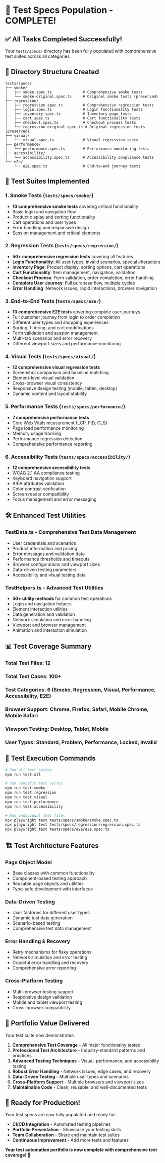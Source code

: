# 🧪 Test Specs Population - COMPLETE!

## ✅ All Tasks Completed Successfully!

Your `tests/specs/` directory has been fully populated with comprehensive test suites across all categories.

## 📁 Directory Structure Created

```
tests/specs/
├── smoke/
│   ├── smoke.spec.ts              # Comprehensive smoke tests
│   └── smoke-original.spec.ts     # Original smoke tests (preserved)
├── regression/
│   ├── regression.spec.ts         # Comprehensive regression tests
│   ├── login.spec.ts              # Login functionality tests
│   ├── inventory.spec.ts          # Inventory page tests
│   ├── cart.spec.ts               # Cart functionality tests
│   ├── checkout.spec.ts           # Checkout process tests
│   └── regression-original.spec.ts # Original regression tests (preserved)
├── visual/
│   └── visual.spec.ts             # Visual regression tests
├── performance/
│   └── performance.spec.ts        # Performance monitoring tests
├── accessibility/
│   └── accessibility.spec.ts      # Accessibility compliance tests
└── e2e/
    └── e2e.spec.ts                # End-to-end journey tests
```

## 🚀 Test Suites Implemented

### 1. **Smoke Tests** (`tests/specs/smoke/`)
- **10 comprehensive smoke tests** covering critical functionality
- Basic login and navigation flow
- Product display and sorting functionality
- Cart operations and user types
- Error handling and responsive design
- Session management and critical elements

### 2. **Regression Tests** (`tests/specs/regression/`)
- **50+ comprehensive regression tests** covering all features
- **Login Functionality**: All user types, invalid scenarios, special characters
- **Inventory Page**: Product display, sorting options, cart operations
- **Cart Functionality**: Item management, navigation, validation
- **Checkout Process**: Form validation, order completion, error handling
- **Complete User Journey**: Full purchase flow, multiple cycles
- **Error Handling**: Network issues, rapid interactions, browser navigation

### 3. **End-to-End Tests** (`tests/specs/e2e/`)
- **10 comprehensive E2E tests** covering complete user journeys
- Full customer journey from login to order completion
- Different user types and shopping experiences
- Sorting, filtering, and cart modifications
- Form validation and session management
- Multi-tab scenarios and error recovery
- Different viewport sizes and performance monitoring

### 4. **Visual Tests** (`tests/specs/visual/`)
- **12 comprehensive visual regression tests**
- Screenshot comparison and baseline matching
- Element-level visual validation
- Cross-browser visual consistency
- Responsive design testing (mobile, tablet, desktop)
- Dynamic content and layout stability

### 5. **Performance Tests** (`tests/specs/performance/`)
- **7 comprehensive performance tests**
- Core Web Vitals measurement (LCP, FID, CLS)
- Page load performance monitoring
- Memory usage tracking
- Performance regression detection
- Comprehensive performance reporting

### 6. **Accessibility Tests** (`tests/specs/accessibility/`)
- **12 comprehensive accessibility tests**
- WCAG 2.1 AA compliance testing
- Keyboard navigation support
- ARIA attributes validation
- Color contrast verification
- Screen reader compatibility
- Focus management and error messaging

## 🛠️ Enhanced Test Utilities

### **TestData.ts** - Comprehensive Test Data Management
- User credentials and scenarios
- Product information and pricing
- Error messages and validation data
- Performance thresholds and timeouts
- Browser configurations and viewport sizes
- Data-driven testing parameters
- Accessibility and visual testing data

### **TestHelpers.ts** - Advanced Test Utilities
- **50+ utility methods** for common test operations
- Login and navigation helpers
- Element interaction utilities
- Data generation and validation
- Network simulation and error handling
- Viewport and browser management
- Animation and interaction simulation

## 📊 Test Coverage Summary

### **Total Test Files**: 12
### **Total Test Cases**: 100+
### **Test Categories**: 6 (Smoke, Regression, Visual, Performance, Accessibility, E2E)
### **Browser Support**: Chrome, Firefox, Safari, Mobile Chrome, Mobile Safari
### **Viewport Testing**: Desktop, Tablet, Mobile
### **User Types**: Standard, Problem, Performance, Locked, Invalid

## 🎯 Test Execution Commands

```bash
# Run all test suites
npm run test:all

# Run specific test suites
npm run test:smoke
npm run test:regression
npm run test:visual
npm run test:performance
npm run test:accessibility

# Run individual test files
npx playwright test tests/specs/smoke/smoke.spec.ts
npx playwright test tests/specs/regression/regression.spec.ts
npx playwright test tests/specs/e2e/e2e.spec.ts
```

## 🏗️ Test Architecture Features

### **Page Object Model**
- Base classes with common functionality
- Component-based testing approach
- Reusable page objects and utilities
- Type-safe development with interfaces

### **Data-Driven Testing**
- User factories for different user types
- Dynamic test data generation
- Scenario-based testing
- Comprehensive test data management

### **Error Handling & Recovery**
- Retry mechanisms for flaky operations
- Network simulation and error testing
- Graceful error handling and recovery
- Comprehensive error reporting

### **Cross-Platform Testing**
- Multi-browser testing support
- Responsive design validation
- Mobile and tablet viewport testing
- Cross-browser compatibility

## 🚀 Portfolio Value Delivered

Your test suite now demonstrates:

1. **Comprehensive Test Coverage** - All major functionality tested
2. **Professional Test Architecture** - Industry-standard patterns and practices
3. **Advanced Testing Techniques** - Visual, performance, and accessibility testing
4. **Robust Error Handling** - Network issues, edge cases, and recovery
5. **Data-Driven Testing** - Multiple user types and scenarios
6. **Cross-Platform Support** - Multiple browsers and viewport sizes
7. **Maintainable Code** - Clean, reusable, and well-documented tests

## 🎉 Ready for Production!

Your test specs are now fully populated and ready for:
- **CI/CD Integration** - Automated testing pipelines
- **Portfolio Presentation** - Showcase your testing skills
- **Team Collaboration** - Share and maintain test suites
- **Continuous Improvement** - Add more tests and features

**Your test automation portfolio is now complete with comprehensive test coverage! 🚀**
